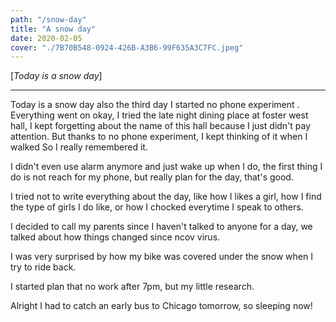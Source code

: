 ```yaml
---
path: "/snow-day"
title: "A snow day"
date: 2020-02-05
cover: "./7B70B548-0924-426B-A3B6-99F635A3C7FC.jpeg"	
---
```


[*Today is a snow day*]
***
 
Today is a snow day also the third day I started no phone experiment
. Everything went on okay, I tried the late night dining place at foster west hall, I kept forgetting about the
name of this hall because I just didn't pay attention. But thanks to no phone experiment, I kept thinking of it when I walked
So I really remembered it.

I didn't even use alarm anymore and just wake up when I do, the first thing I do is not reach for my phone, but really plan for the day,
that's good.

I tried not to write everything about the day, like how I likes a girl, how I find the type of girls I do like, or how I chocked everytime I speak to others.

I decided to call my parents since I haven't talked to anyone for a day, we talked about how things changed since ncov virus.

I was very surprised by how my bike was covered under the snow when I try to ride back.

I started plan that no work after 7pm, but my little research. 

Alright I had to catch an early bus to Chicago tomorrow, so sleeping now! 
